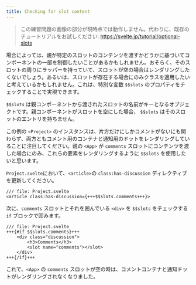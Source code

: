 ```yaml
---
title: Checking for slot content
---
```


> この練習問題の画像の部分が現時点では動作しません。代わりに、既存のチュートリアルをお試しください: https://svelte.jp/tutorial/optional-slots

場合によっては、親が特定のスロットのコンテンツを渡すかどうかに基づいてコンポーネントの一部を制御したいことがあるかもしれません。おそらく、そのスロットの周りにラッパーを持っていて、スロットが空の場合はレンダリングしたくないでしょう。あるいは、スロットが存在する場合にのみクラスを適用したいと考えているかもしれません。これは、特別な変数 `$$slots` のプロパティをチェックすることで実現できます。

`$$slots` は親コンポーネントから渡されたスロットの名前がキーとなるオブジェクトです。親コンポーネントがスロットを空にした場合、 `$$slots` はそのスロットのエントリを持ちません。

この例の `<Project>` のインスタンスは、片方だけにしかコメントがないにも関わらず、両方ともコメント用のコンテナと通知用のドットをレンダリングしていることに注目してください。親の `<App>` が `comments` スロットにコンテンツを渡した場合にのみ、これらの要素をレンダリングするように `$$slots` を使用したいと思います。

`Project.svelte`において、`<article>`の `class:has-discussion` ディレクティブを更新してください。

```svelte
/// file: Project.svelte
<article class:has-discussion={+++$$slots.comments+++}>
```

次に、`comments` スロットとそれを囲んでいる `<div>` を `$$slots` をチェックする `if` ブロックで囲みます。

```svelte
/// file: Project.svelte
+++{#if $$slots.comments}+++
	<div class="discussion">
		<h3>Comments</h3>
		<slot name="comments"></slot>
	</div>
+++{/if}+++
```

これで、`<App>` の `comments` スロットが空の時は、コメントコンテナと通知ドットがレンダリングされなくなりました。

